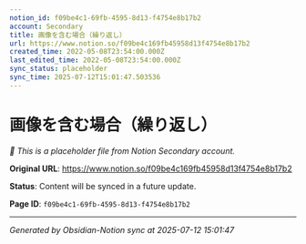 ```yaml
---
notion_id: f09be4c1-69fb-4595-8d13-f4754e8b17b2
account: Secondary
title: 画像を含む場合（繰り返し）
url: https://www.notion.so/f09be4c169fb45958d13f4754e8b17b2
created_time: 2022-05-08T23:54:00.000Z
last_edited_time: 2022-05-08T23:54:00.000Z
sync_status: placeholder
sync_time: 2025-07-12T15:01:47.503536
---
```


# 画像を含む場合（繰り返し）

*🔄 This is a placeholder file from Notion Secondary account.*

**Original URL**: https://www.notion.so/f09be4c169fb45958d13f4754e8b17b2

**Status**: Content will be synced in a future update.

**Page ID**: `f09be4c1-69fb-4595-8d13-f4754e8b17b2`

---

*Generated by Obsidian-Notion sync at 2025-07-12 15:01:47*
